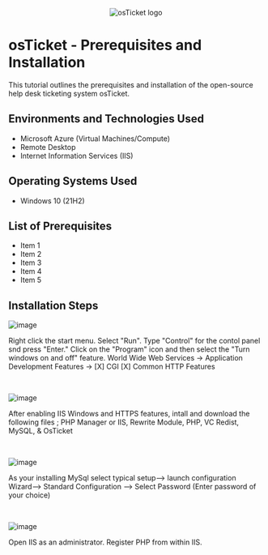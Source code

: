 <p align="center">
<img src="https://i.imgur.com/Clzj7Xs.png" alt="osTicket logo"/>
</p>

<h1>osTicket - Prerequisites and Installation</h1>
This tutorial outlines the prerequisites and installation of the open-source help desk ticketing system osTicket.<br />


<h2>Environments and Technologies Used</h2>

- Microsoft Azure (Virtual Machines/Compute)
- Remote Desktop
- Internet Information Services (IIS)

<h2>Operating Systems Used </h2>

- Windows 10</b> (21H2)

<h2>List of Prerequisites</h2>

- Item 1
- Item 2
- Item 3
- Item 4
- Item 5

<h2>Installation Steps</h2>

<p>
  
![image](https://github.com/droderickb/osticket-prereqs/assets/138819497/56bf53ab-9b15-452e-941d-a9e08e1487a7)

</p>
<p>
Right click the start menu. Select "Run". Type "Control" for the contol panel snd press "Enter." Click on the "Program" icon and then select the "Turn windows on and off" feature. World Wide Web Services -> Application Development Features ->
[X] CGI
[X] Common HTTP Features

</p>
<br />

<p>

![image](https://github.com/droderickb/osticket-prereqs/assets/138819497/d9dfbbc5-ef4c-4aca-9f96-1fb2c0ca25ab)


</p>
<p>
After enabling IIS Windows and HTTPS features, intall and download the following files ; PHP Manager or IIS, Rewrite Module, PHP, VC Redist, MySQL, & OsTicket 
</p>
<br />

<p>

![image](https://github.com/droderickb/osticket-prereqs/assets/138819497/6f9ad069-efb8-4939-97fc-be2ccf536301)


</p>
<p>
As your installing MySql select typical setup--> launch configuration Wizard--> Standard Configuration --> Select Password (Enter password of your choice)  
</p>
<br />

![image](https://github.com/droderickb/osticket-prereqs/assets/138819497/7ce30a7f-4f96-4f05-b429-4287a4d7270a)

Open IIS as an administrator. Register PHP from within IIS. 

